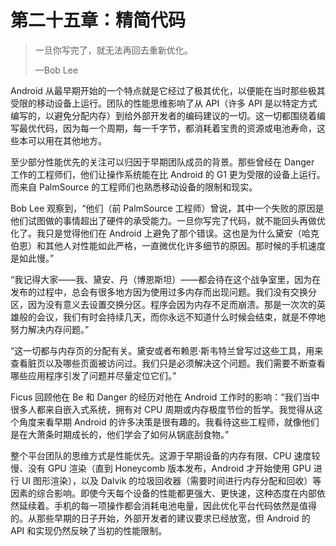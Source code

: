 # 第二十五章：精简代码

> 一旦你写完了，就无法再回去重新优化。
> 
> —Bob Lee

Android 从最早期开始的一个特点就是它经过了极其优化，以便能在当时那些极其受限的移动设备上运行。团队的性能思维影响了从 API（许多 API 是以特定方式编写的，以避免分配内存）到给外部开发者的编码建议的一切。这一切都围绕着编写最优代码，因为每一个周期，每一千字节，都消耗着宝贵的资源或电池寿命，这些本可以用在其他地方。

至少部分性能优先的关注可以归因于早期团队成员的背景。那些曾经在 Danger 工作的工程师们，他们让操作系统能在比 Android 的 G1 更为受限的设备上运行。而来自 PalmSource 的工程师们也熟悉移动设备的限制和现实。

Bob Lee 观察到，“他们（前 PalmSource 工程师）曾说，其中一个失败的原因是他们试图做的事情超出了硬件的承受能力。一旦你写完了代码，就不能回头再做优化了。我只是觉得他们在 Android 上避免了那个错误。这也是为什么黛安（哈克伯恩）和其他人对性能如此严格，一直微优化许多细节的原因。那时候的手机速度是如此慢。”

“我记得大家——我、黛安、丹（博恩斯坦）——都会待在这个战争室里，因为在发布的过程中，总会有很多地方因为使用过多内存而出现问题。我们没有交换分区，因为没有意义去设置交换分区。程序会因为内存不足而崩溃。那是一次次的英雄般的会议，我们有时会持续几天，而你永远不知道什么时候会结束，就是不停地努力解决内存问题。”

“这一切都与内存页的分配有关。黛安或者布赖恩·斯韦特兰曾写过这些工具，用来查看脏页以及哪些页面被访问过。我们只是必须解决这个问题。我们需要不断查看哪些应用程序引发了问题并尽量定位它们。”

Ficus 回顾他在 Be 和 Danger 的经历对他在 Android 工作时的影响：“我们当中很多人都来自嵌入式系统，拥有对 CPU 周期或内存极度节俭的哲学。我觉得从这个角度来看早期 Android 的许多决策是很有趣的。我看待这些工程师，就像他们是在大萧条时期成长的，他们学会了如何从锅底刮食物。”

整个平台团队的思维方式是性能优先。这源于早期设备的内存有限、CPU 速度较慢、没有 GPU 渲染（直到 Honeycomb 版本发布，Android 才开始使用 GPU 进行 UI 图形渲染），以及 Dalvik 的垃圾回收器（需要时间进行内存分配和回收）等因素的综合影响。即使今天每个设备的性能都更强大、更快速，这种态度在内部依然延续着。手机的每一项操作都会消耗电池电量，因此优化平台代码依然是值得的。从那些早期的日子开始，外部开发者的建议要求已经放宽，但 Android 的 API 和实现仍然反映了当初的性能限制。
